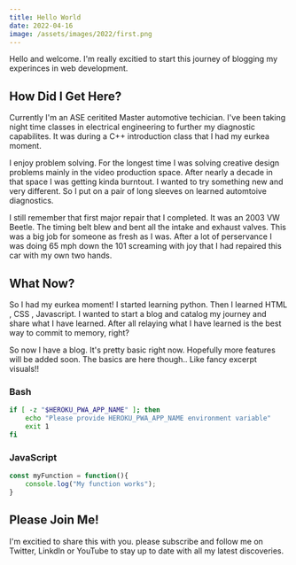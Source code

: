 ```yaml
---
title: Hello World
date: 2022-04-16
image: /assets/images/2022/first.png
---
```


Hello and welcome. I'm really excitied to start this journey of blogging my experinces in web development.

## How Did I Get Here?

Currently I'm an ASE ceritited Master automotive techician. I've been taking night time classes in electrical engineering to further my diagnostic capabilites. It was during a C++ introduction class that I had my eurkea moment.

I enjoy problem solving. For the longest time I was solving creative design problems mainly in the video production space. After nearly a decade in that space I was getting kinda burntout. I wanted to try something new and very different. So I put on a pair of long sleeves on learned automtoive diagnostics.

I still remember that first major repair that I completed. It was an 2003 VW Beetle. The timing belt blew and bent all the intake and exhaust valves. This was a big job for someone as fresh as I was. After a lot of perservance I was doing 65 mph down the 101 screaming with joy that I had repaired this car with my own two hands.

## What Now?

So I had my eurkea moment! I started learning python. Then I learned HTML , CSS , Javascript. I wanted to start a blog and catalog my journey and share what I have learned. After all relaying what I have learned is the best way to commit to memory, right?

So now I have a blog. It's pretty basic right now. Hopefully more features will be added soon. The basics are here though.. Like fancy excerpt visuals!!

### Bash

```bash
if [ -z "$HEROKU_PWA_APP_NAME" ]; then
    echo "Please provide HEROKU_PWA_APP_NAME environment variable"
    exit 1
fi
```

### JavaScript

```Javascript
const myFunction = function(){
    console.log("My function works");
}

```

## Please Join Me!

I'm excitied to share this with you. please subscribe and follow me on Twitter, LinkdIn or YouTube to stay up to date with all my latest discoveries.
